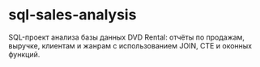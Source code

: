 # sql-sales-analysis
SQL-проект анализа базы данных DVD Rental: отчёты по продажам, выручке, клиентам и жанрам с использованием JOIN, CTE и оконных функций.
